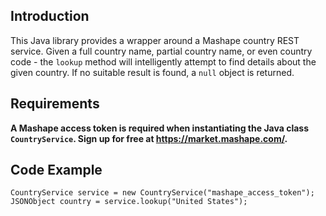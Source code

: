 Introduction
-------------
This Java library provides a wrapper around a Mashape country REST service.  Given a full country name, partial country name, or even country code - the ```lookup``` method will intelligently attempt to find details about the given country.  If no suitable result is found, a ```null``` object is returned.

Requirements
---------------------------
**A Mashape access token is required when instantiating the Java class ```CountryService```. Sign up for free at https://market.mashape.com/.**

Code Example
---------------------------
```
CountryService service = new CountryService("mashape_access_token");
JSONObject country = service.lookup("United States");
```